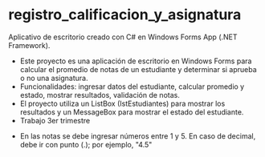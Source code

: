 # registro_calificacion_y_asignatura
Aplicativo de escritorio creado con C# en Windows Forms App (.NET Framework).
- Este proyecto es una aplicación de escritorio en Windows Forms para calcular el promedio de notas de un estudiante y determinar si aprueba o no una asignatura.
- Funcionalidades: ingresar datos del estudiante, calcular promedio y estado, mostrar resultados, validación de notas.
- El proyecto utiliza un ListBox (IstEstudiantes) para mostrar los resultados y un MessageBox para mostrar el estado del estudiante.
- Trabajo 3er trimestre
* En las notas se debe ingresar números entre 1 y 5. En caso de decimal, debe ir con punto (.); por ejemplo, "4.5"

